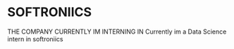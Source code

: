 # SOFTRONIICS
THE COMPANY CURRENTLY IM INTERNING IN 
Currently im a  Data Science intern in softroniics 
